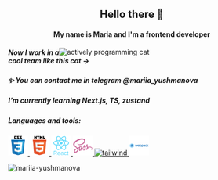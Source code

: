 <h2 align="center"> Hello there 👋 </h2>
<h4 align="center"> My name is Maria and I'm a frontend developer </h4>
<img align="right" width="400" alt="actively programming cat" src="https://media.giphy.com/media/JIX9t2j0ZTN9S/giphy.gif">


<h5 align="left">Now I work in a cool team like this cat -> </h5>
<h5 align="left">
✨ You can contact me in telegram @mariia_yushmanova</h5>

<h5 align="left">I’m currently learning Next.js, TS, zustand </h5>
  
<h5 align="left">Languages and tools:</h5>
<p align="left"> <a href="https://www.w3schools.com/css/" target="_blank" rel="noreferrer"> <img src="https://raw.githubusercontent.com/devicons/devicon/master/icons/css3/css3-original-wordmark.svg" alt="css3" width="40" height="40"/> </a> <a href="https://www.w3.org/html/" target="_blank" rel="noreferrer"> <img src="https://raw.githubusercontent.com/devicons/devicon/master/icons/html5/html5-original-wordmark.svg" alt="html5" width="40" height="40"/> </a> <a href="https://reactjs.org/" target="_blank" rel="noreferrer"> <img src="https://raw.githubusercontent.com/devicons/devicon/master/icons/react/react-original-wordmark.svg" alt="react" width="40" height="40"/> </a> <a href="https://sass-lang.com" target="_blank" rel="noreferrer"> <img src="https://raw.githubusercontent.com/devicons/devicon/master/icons/sass/sass-original.svg" alt="sass" width="40" height="40"/> </a> <a href="https://tailwindcss.com/" target="_blank" rel="noreferrer"> <img src="https://www.vectorlogo.zone/logos/tailwindcss/tailwindcss-icon.svg" alt="tailwind" width="40" height="40"/> </a> <a href="https://webpack.js.org" target="_blank" rel="noreferrer"> <img src="https://raw.githubusercontent.com/devicons/devicon/d00d0969292a6569d45b06d3f350f463a0107b0d/icons/webpack/webpack-original-wordmark.svg" alt="webpack" width="40" height="40"/> </a> </p>

<img align="left" src="https://github-readme-stats.vercel.app/api/top-langs?username=mariia-yushmanova&show_icons=true&locale=en&layout=compact" alt="mariia-yushmanova" />
